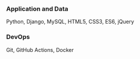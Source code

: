 ### Application and Data
Python, Django, MySQL, HTML5, CSS3, ES6, jQuery

### DevOps
Git, GitHub Actions, Docker
